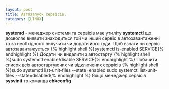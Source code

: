 ```yaml
---
layout: post
title: Автозапуск сервісів.
category: [LINUX]
---
```

**systemd** - менеджер системи та сервісів має утиліту **systemctl** що дозволяє виявити знаходиться той чи інший сервіс в автозавантаженні та за необхідності вилучити<!--more--> чи додати його туди.
Щоб взнати чи сервіс автозавантажується
    {% highlight shell %}systemctl is-enabled SERVICE{% endhighlight %}
Додати чи видалити з автостарту
    {% highlight shell %}sudo systemctl enable/disable SERVICE{% endhighlight %}
Побачити список всіх автостартуючих чи відключених сервісів
    {% highlight shell %}sudo systemctl list-unit-files --state=enabled
sudo systemctl list-unit-files --state=disabled{% endhighlight %}
Якщо менеджер сервісів **sysvinit** то команда **chkconfig**
